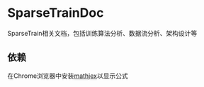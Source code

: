 SparseTrainDoc
=================
SparseTrain相关文档，包括训练算法分析、数据流分析、架构设计等

## 依赖
在Chrome浏览器中安装[mathjex](https://chrome.google.com/webstore/detail/mathjax-plugin-for-github/ioemnmodlmafdkllaclgeombjnmnbima)以显示公式


